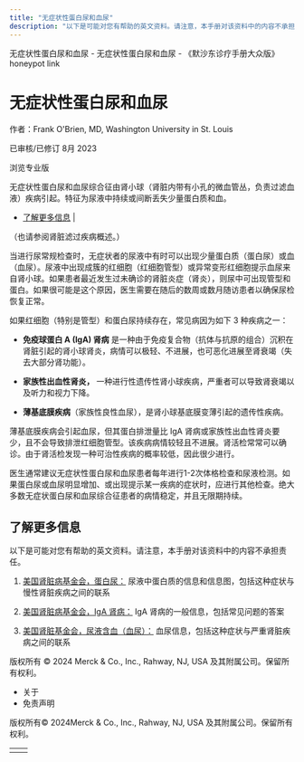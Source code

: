 ```yaml
---
title: "无症状性蛋白尿和血尿"
description: "以下是可能对您有帮助的英文资料。请注意，本手册对该资料中的内容不承担责任。"
---
```


﻿无症状性蛋白尿和血尿 \- 无症状性蛋白尿和血尿 \- 《默沙东诊疗手册大众版》 honeypot link

# 无症状性蛋白尿和血尿

作者：Frank O'Brien, MD, Washington University in St. Louis

已审核/已修订 8月 2023

浏览专业版

无症状性蛋白尿和血尿综合征由肾小球（肾脏内带有小孔的微血管丛，负责过滤血液）疾病引起。特征为尿液中持续或间断丢失少量蛋白质和血。

- [了解更多信息](#了解更多信息_v47638696_zh) \|

（也请参阅肾脏滤过疾病概述。）

当进行尿常规检查时，无症状者的尿液中有时可以出现少量蛋白质（蛋白尿）或血（血尿）。尿液中出现成簇的红细胞（红细胞管型）或异常变形红细胞提示血尿来自肾小球。如果患者最近发生过未确诊的肾脏炎症（肾炎），则尿中可出现管型和蛋白。如果很可能是这个原因，医生需要在随后的数周或数月随访患者以确保尿检恢复正常。

如果红细胞（特别是管型）和蛋白尿持续存在，常见病因为如下 3 种疾病之一：

- **免疫球蛋白 A (IgA) 肾病** 是一种由于免疫复合物（抗体与抗原的组合）沉积在肾脏引起的肾小球肾炎，病情可以极轻、不进展，也可恶化进展至肾衰竭（失去大部分肾功能）。

- **家族性出血性肾炎，** 一种进行性遗传性肾小球疾病，严重者可以导致肾衰竭以及听力和视力下降。

- **薄基底膜疾病**（家族性良性血尿），是肾小球基底膜变薄引起的遗传性疾病。


薄基底膜疾病会引起血尿，但其蛋白排泄量比 IgA 肾病或家族性出血性肾炎要少，且不会导致排泄红细胞管型。该疾病病情较轻且不进展。肾活检常常可以确诊。由于肾活检发现一种可治性疾病的概率较低，因此很少进行。

医生通常建议无症状性蛋白尿和血尿患者每年进行1-2次体格检查和尿液检测。如果蛋白尿或血尿明显增加、或出现提示某一疾病的症状时，应进行其他检查。绝大多数无症状蛋白尿和血尿综合征患者的病情稳定，并且无限期持续。

## 了解更多信息

以下是可能对您有帮助的英文资料。请注意，本手册对该资料中的内容不承担责任。

1. [美国肾脏病基金会，蛋白尿：](https://www.kidneyfund.org/kidney-disease/kidney-problems/protein-in-urine.html) 尿液中蛋白质的信息和信息图，包括这种症状与慢性肾脏疾病之间的联系

2. [美国肾脏病基金会，IgA 肾病：](https://www.kidneyfund.org/kidney-disease/other-kidney-conditions/rare-diseases/iga-nephropathy/) IgA 肾病的一般信息，包括常见问题的答案

3. [美国肾脏基金会，尿液含血（血尿）：](https://www.kidneyfund.org/kidney-disease/kidney-problems/blood-in-urine.html) 血尿信息，包括这种症状与严重肾脏疾病之间的联系




版权所有 © 2024
Merck & Co., Inc., Rahway, NJ, USA 及其附属公司。保留所有权利。

- 关于
- 免责声明

版权所有© 2024Merck & Co., Inc., Rahway, NJ, USA 及其附属公司。保留所有权利。

|     |     |
| --- | --- |
|  |  |